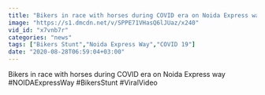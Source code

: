```yaml
---
title: "Bikers in race with horses during COVID era on Noida Express way"
image: "https://s1.dmcdn.net/v/SPPE71VHasQ6lJUaz/x240"
vid_id: "x7vnb7r"
categories: "news"
tags: ["Bikers Stunt","Noida Express Way","COVID 19"]
date: "2020-08-28T06:59:04+03:00"
---
```

Bikers in race with horses during COVID era on Noida Express way    <br>#NOIDAExpressWay #BikersStunt #ViralVideo
